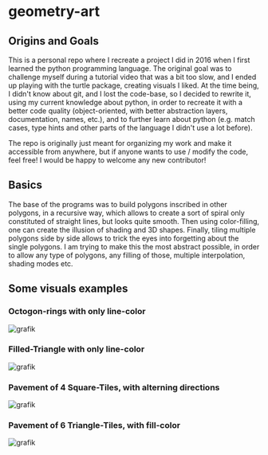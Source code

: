 # geometry-art

## Origins and Goals
This is a personal repo where I recreate a project I did in 2016 when I first learned the python programming language.
The original goal was to challenge myself during a tutorial video that was a bit too slow, and I ended up playing with 
the turtle package, creating visuals I liked. At the time being, I didn't know about git, and I lost the code-base, so
I decided to rewrite it, using my current knowledge about python, in order to recreate it with a better code quality
(object-oriented, with better abstraction layers, documentation, names, etc.), and to further learn about python 
(e.g. match cases, type hints and other parts of the language I didn't use a lot before).

The repo is originally just meant for organizing my work and make it accessible from anywhere, but if anyone wants 
to use / modify the code, feel free! I would be happy to welcome any new contributor!

## Basics
The base of the programs was to build polygons inscribed in other polygons, in a recursive way, which allows to create 
a sort of spiral only constituted of straight lines, but looks quite smooth. Then using color-filling, one can create 
the illusion of shading and 3D shapes. Finally, tiling multiple polygons side by side allows to trick the eyes into
forgetting about the single polygons.
I am trying to make this the most abstract possible, in order to allow any type of polygons, any filling of those, 
multiple interpolation, shading modes etc.

## Some visuals examples

### Octogon-rings with only line-color
![grafik](https://user-images.githubusercontent.com/49560513/150682942-bf6a987e-5a66-41e6-89a0-0173a2a636b8.png)

### Filled-Triangle with only line-color
![grafik](https://user-images.githubusercontent.com/49560513/150682948-532bdbb3-369d-48ca-b737-eea7f16e9735.png)

### Pavement of 4 Square-Tiles, with alterning directions
![grafik](https://user-images.githubusercontent.com/49560513/150682956-52abddb7-8157-4f60-beba-77ec3366ee8e.png)

### Pavement of 6 Triangle-Tiles, with fill-color
![grafik](https://user-images.githubusercontent.com/49560513/150682959-dd3061e9-aca6-4408-9d36-d561a868a644.png)
